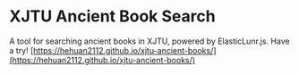 # XJTU Ancient Book Search

A tool for searching ancient books in XJTU, powered by ElasticLunr.js.
Have a try! [https://hehuan2112.github.io/xjtu-ancient-books/](https://hehuan2112.github.io/xjtu-ancient-books/)